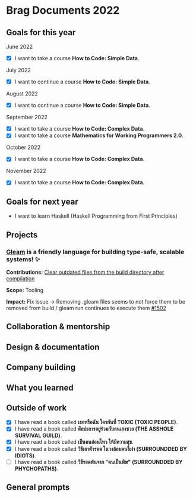 # Brag Documents 2022

## Goals for this year

[comment]: # (* List the major goals here!)

June 2022
* [x] I want to take a course **How to Code: Simple Data**.

July 2022
* [x] I want to continue a course **How to Code: Simple Data**.

August 2022
* [x] I want to continue a course **How to Code: Simple Data**.

September 2022
* [x] I want to take a course **How to Code: Complex Data**.
* [x] I want to take a course **Mathematics for Working Programmers 2.0**.

October 2022
* [x] I want to take a course **How to Code: Complex Data**.

November 2022
* [x] I want to take a course **How to Code: Complex Data**.

## Goals for next year

[comment]: # (* If it's getting towards the end of the year, maybe start writing down what might be the goals for next year.)

* I want to learn Haskell (Haskell Programming from First Principles)

## Projects

### [Gleam](https://github.com/gleam-lang/gleam) is a friendly language for building type-safe, scalable systems! ✨

**Contributions:** [Clear outdated files from the build directory after compilation](https://github.com/gleam-lang/gleam/pull/1578)
  
**Scope:** Tooling
  
**Impact:** Fix issue -> Removing .gleam files seems to not force them to be removed from build / gleam run continues to execute them [#1502](https://github.com/gleam-lang/gleam/issues/1502)

## Collaboration & mentorship

## Design & documentation

## Company building

## What you learned

## Outside of work

* [x] I have read a book called **เธอหรือฉัน ใครกันที่ TOXIC (TOXIC PEOPLE)**.
* [x] I have read a book called **ศิลปะการอยู่ร่วมกับคนเฮงซวย (THE ASSHOLE SURVIVAL GUILD)**.
* [x] I have read a book called **เป็นคนอ่อนไหว ให้มีความสุข**.
* [x] I have read a book called **วิธีเอาตัวรอด ในวงล้อมคนงี่เง่า (SURROUNDDED BY IDIOTS)**.
* [ ] I have read a book called **วิธีรอดพ้นจาก "คนเป็นพิษ" (SURROUNDDED BY PHYCHOPATHS)**.

## General prompts
